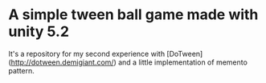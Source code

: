 A simple tween ball game made with unity 5.2
============================================

It's a repository for my second experience with [DoTween] (http://dotween.demigiant.com/) and a little implementation of memento pattern.